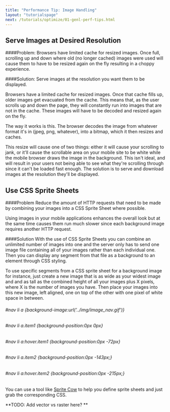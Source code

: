 ```yaml
---
title: "Performance Tip: Image Handling"
layout: "tutorialspage"
next: /tutorials/optimize/01-genl-perf-tips.html
---
```


## Serve Images at Desired Resolution

####Problem: 
Browsers have limited cache for resized images. Once full, scrolling up and down where old (no longer cached) images were used will cause them to have to be resized again on the fly resulting in a choppy experience.

####Solution:
Serve images at the resolution you want them to be displayed.

Browsers have a limited cache for resized images. Once that cache fills up, older images get evacuated from the cache. This means that, as the user scrolls up and down the page, they will constantly run into images that are not in the cache. These images will have to be decoded and resized again on the fly.

The way it works is this. The browser decodes the image from whatever format it's in (jpeg, png, whatever), into a bitmap, which it then resizes and caches.

This resize will cause one of two things: either it will cause your scrolling to jank, or it'll cause the scrollable area on your mobile site to be white while the mobile browser draws the image in the background. This isn't ideal, and will result in your users not being able to see what they're scrolling through since it can't be loaded fast enough. The solution is to serve and download images at the resolution they'll be displayed.


## Use CSS Sprite Sheets

####Problem
Reduce the amount of HTTP requests that need to be made by combining your images into a CSS Sprite Sheet where possible. 


Using images in your mobile applications enhances the overall look but at the same time causes them run much slower since each background image requires another HTTP request. 

####Solution
With the use of CSS Sprite Sheets you can combine an unlimited number of images into one and the server only has to send one image file containing all of your images rather than each individual one. Then you can display any segment from that file as a background to an element through CSS styling. 

To use specific segments from a CSS sprite sheet for a background image for instance, just create a new image that is as wide as your widest image and and as tall as the combined height of all your images plus X pixels, where X is the number of images you have. Then place your images into this new image, left aligned, one on top of the other with one pixel of white space in between.

###### #nav li a {background-image:url('../img/image_nav.gif')}
###### #nav li a.item1 {background-position:0px 0px}
###### #nav li a:hover.item1 {background-position:0px -72px}
###### #nav li a.item2 {background-position:0px -143px;}
###### #nav li a:hover.item2 {background-position:0px -215px;}


You can use a tool like [Sprite Cow](http://www.spritecow.com/) to help you define sprite sheets and just grab the corresponding CSS. 

**TODO: Add vector vs raster here? ** 